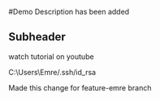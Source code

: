 #Demo
Description has been added

## Subheader 

watch tutorial on youtube

C:\Users\Emre/.ssh/id_rsa

Made this change for feature-emre branch